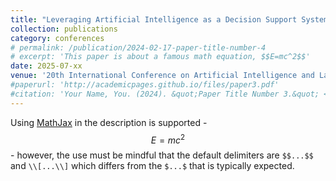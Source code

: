```yaml
---
title: "Leveraging Artificial Intelligence as a Decision Support System in Belgian Commercial Courts"
collection: publications
category: conferences
# permalink: /publication/2024-02-17-paper-title-number-4
# excerpt: 'This paper is about a famous math equation, $$E=mc^2$$'
date: 2025-07-xx
venue: '20th International Conference on Artificial Intelligence and Law'
#paperurl: 'http://academicpages.github.io/files/paper3.pdf'
#citation: 'Your Name, You. (2024). &quot;Paper Title Number 3.&quot; <i>GitHub Journal of Bugs</i>. 1(3).'
---
```


Using [MathJax](https://www.mathjax.org/) in the description is supported - $$E=mc^2$$ - however, the use must be mindful that the default delimiters are `$$...$$` and `\\[...\\]` which differs from the `$...$` that is typically expected.
